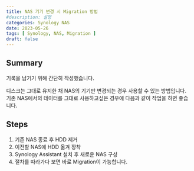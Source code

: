 ```yaml
---
title: NAS 기기 변경 시 Migration 방법
#description: 설명
categories: Synology NAS
date: 2023-05-26
tags: [ Synology, NAS, Migration ]
draft: false
---
```


## Summary
기록을 남기기 위해 간단히 작성했습니다.

디스크는 그대로 유지한 채 NAS의 기기만 변경되는 경우 사용할 수 있는 방법입니다.
기존 NAS에서의 데이터를 그대로 사용하고싶은 경우에 다음과 같이 작업을 하면 좋습니다.

## Steps
1. 기존 NAS 종료 후  HDD 제거
2. 이전할 NAS에 HDD 옮겨 장착
3. Synology Assistant 설치 후 새로운 NAS 구성
4. 절차를 따라가다 보면 바로 Migration이 가능합니다.